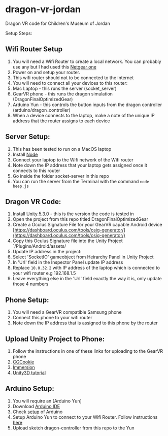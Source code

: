 # dragon-vr-jordan
Dragon VR code for Children's Museum of Jordan

Setup Steps:

## Wifi Router Setup
1. You will need a Wifi Router to create a local network. You can probably use any but I had used this [Netgear one](https://www.netgear.com/home/products/networking/wifi-routers/R7000.aspx)
2. Power on and setup your router.
3. This wifi router should not to be connected to the internet
4. You will need to connect all your devices to this router:
  1. Mac Laptop - this runs the server (socket_server)
  2. GearVR phone - this runs the dragon simulation (DragonFinalOptimizedGear)
  3. Arduino Yun - this controls the button inputs from the dragon controller (arduino/dragon_controller)
5. When a device connects to the laptop, make a note of the unique IP address that the router assigns to each device

## Server Setup:
1. This has been tested to run on a MacOS laptop
2. Install [Node](https://nodejs.org/en/download/)
3. Connect your laptop to the Wifi network of the Wifi router
4. Note down the IP address that your laptop gets assigned once it connects to this router
3. Go inside the folder socket-server in this repo
4. You can run the server from the Terminal with the command `node beep.js`

## Dragon VR Code:
1. Install [Unity 5.3.0](https://unity3d.com/get-unity/download/archive) - this is the version the code is tested in
2. Open the project from this repo titled DragonFinalOptimizedGear
3. Create a Oculus Signature File for your GearVR capable Android device [https://dashboard.oculus.com/tools/osig-generator/](https://dashboard.oculus.com/tools/osig-generator/)
4. Copy this Oculus Signature file into the Unity Project `/Plugins/Android/assets/
5. Update IP address in the project:
  1. Select 'SocketIO' gameobject from Heirarchy Panel in Unity Project
  2. In 'Url' field in the Inspector Panel update IP address
  3. Replace `10.0.32.2` with IP address of the laptop which is connected to your wifi router e.g 192.168.1.5
  4. Leave everything else in the 'Url' field exactly the way it is, only update those 4 numbers

## Phone Setup:
1. You will need a GearVR compatible Samsung phone
2. Connect this phone to your wifi router
3. Note down the IP address that is assigned to this phone by the router

## Upload Unity Project to Phone:
1. Follow the instructions in one of these links for uploading to the GearVR phone
  1. [CGCookie](https://cgcookie.com/articles/quick-start-guide-gear-vr-unity)
  2. [Immersion](https://medium.com/immersion-for-the-win/how-to-set-up-unity-for-gear-vr-development-81615792725d)
  3. [Unity3D tutorial](https://unity3d.com/learn/tutorials/topics/virtual-reality/deploying-your-vr-project)

## Arduino Setup:
1. You will require an [Arduino Yun]
2. Download [Arduino IDE](https://www.arduino.cc/en/Main/Software)
3. Check [setup](https://www.arduino.cc/en/Guide/ArduinoYun#toc1) of Arduino 
4. Setup Arduino Yun to connect to your Wifi Router. Follow instructions [here](https://www.arduino.cc/en/Guide/ArduinoYun#toc16)
5. Upload sketch dragon-controller from this repo to the Yun

